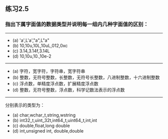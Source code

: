 ## 练习2.5
### 指出下属字面值的数据类型并说明每一组内几种字面值的区别：
***
* (a) 'a',L'a',"a",L"a"  
* (b) 10,10u,10L,10uL,012,0xc  
* (c) 3.14,3.14f,3.14L
* (d) 10,10u,10.,10e-2
***
* (a) 字符，宽字符，字符串，宽字符串
* (b) 整数，无符号整数，长整数，无符号长整数，八进制整数，十六进制整数
* (c) 浮点数，单精度浮点数，扩展精度浮点数
* (d) 整数，无符号整数，浮点数，科学记数法表示的浮点数
***
分别表示的类型为：  
* (a) char,wchar_t,string,wstring
* (b) int32_t,uint_32t,int64_t,uint64_t,int,int
* (c) double,float,long double
* (d) int,unsigned int, double,double